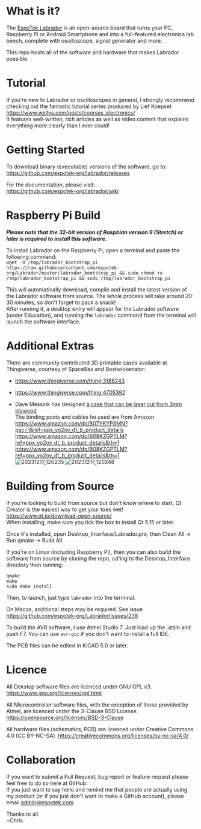 # What is it?
The [EspoTek Labrador](http://espotek.com/labrador) is an open-source board that turns your PC, Raspberry Pi or Android Smartphone and into a full-featured electronics lab bench, complete with oscilloscope, signal generator and more.

This repo hosts all of the software and hardware that makes Labrador possible.

# Tutorial
If you're new to Labrador or oscilloscopes in general, I strongly recommend checking out the fantastic tutorial series produced by Lief Koepsel:   
https://www.wellys.com/posts/courses_electronics/  
It features well-written, rich articles as well as video content that explains everything more clearly than I ever could!  

# Getting Started
To download binary (executable) versions of the software, go to:  
https://github.com/espotek-org/labrador/releases

For the documentation, please visit:  
https://github.com/espotek-org/labrador/wiki 

# Raspberry Pi Build
***Please note that the 32-bit version of Raspbian version 9 (Stretch) or later is required to install this software.***

To install Labrador on the Raspberry Pi, open a terminal and paste the following command:  
`wget -O /tmp/labrador_bootstrap_pi https://raw.githubusercontent.com/espotek-org/Labrador/master/labrador_bootstrap_pi && sudo chmod +x /tmp/labrador_bootstrap_pi && sudo /tmp/labrador_bootstrap_pi`

This will automatically download, compile and install the latest version of the Labrador software from source.  The whole process will take around 20-30 minutes, so don't forget to pack a snack!  
After running it, a desktop entry will appear for the Labrador software (under Education), and running the `labrador` command from the terminal will launch the software interface.

# Additional Extras
There are community contributed 3D printable cases available at Thingiverse, courtesy of SpaceBex and Bostwickenator:
* https://www.thingiverse.com/thing:3188243
* https://www.thingiverse.com/thing:4705392

* Dave Messink has designed [a case that can be laser cut from 3mm plywood](https://github.com/espotek-org/Labrador/files/13813693/Re__Labrador_Case.1.zip)  
The binding posts and cables he used are from Amazon.  
https://www.amazon.com/dp/B07YKYP8MN?psc=1&ref=ppx_yo2ov_dt_b_product_details  
https://www.amazon.com/dp/B08KZGPTLM?ref=ppx_yo2ov_dt_b_product_details&th=1  
https://www.amazon.com/dp/B08KZGPTLM?ref=ppx_yo2ov_dt_b_product_details&th=1  
![20231217_120235](https://github.com/espotek-org/Labrador/assets/22040436/7245c645-ce89-41ae-a505-a47f29ab8875)
![20231217_120248](https://github.com/espotek-org/Labrador/assets/22040436/7ac3882c-1c8f-4fad-9f9a-03112eef8ff8)

# Building from Source
If you're looking to build from source but don't know where to start, Qt Creator is the easiest way to get your toes wet!  
https://www.qt.io/download-open-source/  
When installing, make sure you tick the box to install Qt 5.15 or later.

Once it's installed, open Desktop_Interface/Labrador.pro, then Clean All -> Run qmake -> Build All.

If you're on Linux (including Raspberry Pi), then you can also build the software from source by cloning the repo, cd'ing to the Desktop_Interface directory then running:  
```
qmake
make
sudo make install
```
Then, to launch, just type `labrador` into the terminal.

On Macos, additional steps may be required.  See issue https://github.com/espotek-org/Labrador/issues/238

To build the AVR software, I use Atmel Studio 7.  Just load up the .atsln and push F7.  You can use `avr-gcc` if you don't want to install a full IDE.

The PCB files can be edited in KiCAD 5.0 or later.

# Licence
All Dekstop software files are licenced under GNU GPL v3.  https://www.gnu.org/licenses/gpl.html

All Microcontroller software files, with the exception of those provided by Atmel, are licenced under the 3-Clause BSD License.  https://opensource.org/licenses/BSD-3-Clause

All hardware files (schematics, PCB) are licenced under Creative Commons 4.0 (CC BY-NC-SA).  https://creativecommons.org/licenses/by-nc-sa/4.0/

# Collaboration
If you want to submit a Pull Request, bug report or feature request please feel free to do so here at GitHub.  
If you just want to say hello and remind me that people are actually using my product (or if you just don't want to make a GitHub account), please email admin@espotek.com

Thanks to all.  
~Chris
